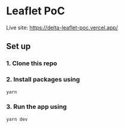 # Leaflet PoC

Live site: https://delta-leaflet-poc.vercel.app/

## Set up

### 1. Clone this repo

### 2. Install packages using
```
yarn
```

### 3. Run the app using
```
yarn dev
```